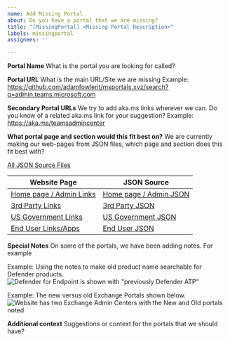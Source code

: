 ```yaml
---
name: Add Missing Portal
about: Do you have a portal that we are missing? 
title: "[MissingPortal] <Missing Portal Description>"
labels: missingportal
assignees: ''

---
```


**Portal Name**
What is the portal you are looking for called?

**Portal URL**
What is the main URL/Site we are missing
Example: https://github.com/adamfowlerit/msportals.xyz/search?q=admin.teams.microsoft.com

**Secondary Portal URLs**
We try to add aka.ms links wherever we can. Do you know of a related aka.ms link for your suggestion?
Example: https://aka.ms/teamsadmincenter

**What portal page and section would this fit best on?**
We are currently making our web-pages from JSON files, which page and section does this fit best with?

[All JSON Source Files](https://github.com/adamfowlerit/msportals.xyz/blob/master/_data/portals)

| Website Page                                              | JSON Source                                            |
|---------------------------------------------------------- |------------------------------------------------------- |
| [Home page / Admin Links](https://msportals.xyz/)         | [Home page / Admin JSON](./_data/portals/admin.json)  |
| [3rd Party Links](https://msportals.xyz/3rdparty)         | [3rd Party JSON](./_data/portals/thirdparty.json)     |
| [US Government Links](https://msportals.xyz/usgovt)       | [US Government JSON](./_data/portals/us-govt.json)  |
| [End User Links/Apps](https://msportals.xyz/userportals)  | [End User JSON](./_data/portals/user.json)     |

**Special Notes**
On some of the portals, we have been adding notes. For example

Example: Using the notes to make old product name searchable for Defender products.
![Defender for Endpoint is shown with "previously Defender ATP"](https://i.imgur.com/t8by69w.png)

Example: The new versus old Exchange Portals shown below.  
![Website has two Exchange Admin Centers with the New and Old portals noted](https://i.imgur.com/mjX0gS7.png)

**Additional context**
Suggestions or context for the portals that we should have?
